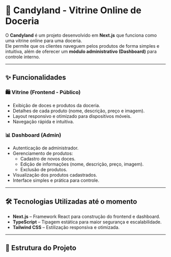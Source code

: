 # 🍬 Candyland - Vitrine Online de Doceria

O **Candyland** é um projeto desenvolvido em **Next.js** que funciona como uma vitrine online para uma doceria.  
Ele permite que os clientes naveguem pelos produtos de forma simples e intuitiva, além de oferecer um **módulo administrativo (Dashboard)** para controle interno.

---

## ✨ Funcionalidades

### 🛍️ Vitrine (Frontend - Público)
- Exibição de doces e produtos da doceria.
- Detalhes de cada produto (nome, descrição, preço e imagem).
- Layout responsivo e otimizado para dispositivos móveis.
- Navegação rápida e intuitiva.

### 📊 Dashboard (Admin)
- Autenticação de administrador.
- Gerenciamento de produtos:
  - Cadastro de novos doces.
  - Edição de informações (nome, descrição, preço, imagem).
  - Exclusão de produtos.
- Visualização dos produtos cadastrados.
- Interface simples e prática para controle.

---

## 🛠️ Tecnologias Utilizadas até o momento
- **Next.js** – Framework React para construção do frontend e dashboard.
- **TypeScript** – Tipagem estática para maior segurança e escalabilidade.
- **Tailwind CSS** – Estilização responsiva e otimizada.

---

## 📂 Estrutura do Projeto
